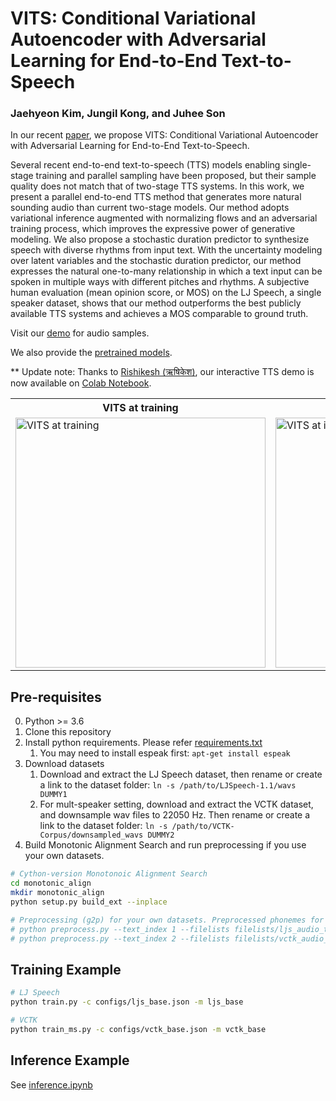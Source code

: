 # VITS: Conditional Variational Autoencoder with Adversarial Learning for End-to-End Text-to-Speech

### Jaehyeon Kim, Jungil Kong, and Juhee Son

In our recent [paper](https://arxiv.org/abs/2106.06103), we propose VITS: Conditional Variational Autoencoder with Adversarial Learning for End-to-End Text-to-Speech.

Several recent end-to-end text-to-speech (TTS) models enabling single-stage training and parallel sampling have been proposed, but their sample quality does not match that of two-stage TTS systems. In this work, we present a parallel end-to-end TTS method that generates more natural sounding audio than current two-stage models. Our method adopts variational inference augmented with normalizing flows and an adversarial training process, which improves the expressive power of generative modeling. We also propose a stochastic duration predictor to synthesize speech with diverse rhythms from input text. With the uncertainty modeling over latent variables and the stochastic duration predictor, our method expresses the natural one-to-many relationship in which a text input can be spoken in multiple ways with different pitches and rhythms. A subjective human evaluation (mean opinion score, or MOS) on the LJ Speech, a single speaker dataset, shows that our method outperforms the best publicly available TTS systems and achieves a MOS comparable to ground truth.

Visit our [demo](https://jaywalnut310.github.io/vits-demo/index.html) for audio samples.

We also provide the [pretrained models](https://drive.google.com/drive/folders/1ksarh-cJf3F5eKJjLVWY0X1j1qsQqiS2?usp=sharing).

** Update note: Thanks to [Rishikesh (ऋषिकेश)](https://github.com/jaywalnut310/vits/issues/1), our interactive TTS demo is now available on [Colab Notebook](https://colab.research.google.com/drive/1CO61pZizDj7en71NQG_aqqKdGaA_SaBf?usp=sharing).

<table style="width:100%">
  <tr>
    <th>VITS at training</th>
    <th>VITS at inference</th>
  </tr>
  <tr>
    <td><img src="resources/fig_1a.png" alt="VITS at training" height="400"></td>
    <td><img src="resources/fig_1b.png" alt="VITS at inference" height="400"></td>
  </tr>
</table>


## Pre-requisites
0. Python >= 3.6
0. Clone this repository
0. Install python requirements. Please refer [requirements.txt](requirements.txt)
    1. You may need to install espeak first: `apt-get install espeak`
0. Download datasets
    1. Download and extract the LJ Speech dataset, then rename or create a link to the dataset folder: `ln -s /path/to/LJSpeech-1.1/wavs DUMMY1`
    1. For mult-speaker setting, download and extract the VCTK dataset, and downsample wav files to 22050 Hz. Then rename or create a link to the dataset folder: `ln -s /path/to/VCTK-Corpus/downsampled_wavs DUMMY2`
0. Build Monotonic Alignment Search and run preprocessing if you use your own datasets.
```sh
# Cython-version Monotonoic Alignment Search
cd monotonic_align
mkdir monotonic_align
python setup.py build_ext --inplace

# Preprocessing (g2p) for your own datasets. Preprocessed phonemes for LJ Speech and VCTK have been already provided.
# python preprocess.py --text_index 1 --filelists filelists/ljs_audio_text_train_filelist.txt filelists/ljs_audio_text_val_filelist.txt filelists/ljs_audio_text_test_filelist.txt 
# python preprocess.py --text_index 2 --filelists filelists/vctk_audio_sid_text_train_filelist.txt filelists/vctk_audio_sid_text_val_filelist.txt filelists/vctk_audio_sid_text_test_filelist.txt
```


## Training Example
```sh
# LJ Speech
python train.py -c configs/ljs_base.json -m ljs_base

# VCTK
python train_ms.py -c configs/vctk_base.json -m vctk_base
```


## Inference Example
See [inference.ipynb](inference.ipynb)
